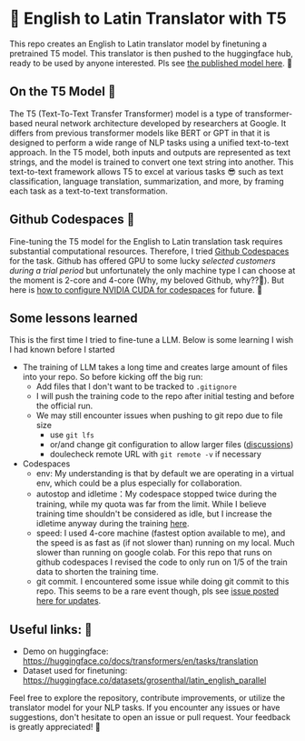 # 🌈 English to Latin Translator with T5

This repo creates an English to Latin translator model by finetuning a pretrained T5 model. This translator is then pushed to the huggingface hub, ready to be used by anyone interested. Pls see [the published model here](https://huggingface.co/MenaWANG/translator-en-la). 🥳 

## On the T5 Model 🤖

The T5 (Text-To-Text Transfer Transformer) model is a type of transformer-based neural network architecture developed by researchers at Google. It differs from previous transformer models like BERT or GPT in that it is designed to perform a wide range of NLP tasks using a unified text-to-text approach. In the T5 model, both inputs and outputs are represented as text strings, and the model is trained to convert one text string into another. This text-to-text framework allows T5 to excel at various tasks 😎 such as text classification, language translation,  summarization, and more, by framing each task as a text-to-text transformation.

## Github Codespaces 🌌

Fine-tuning the T5 model for the English to Latin translation task requires substantial computational resources. Therefore, I tried [Github Codespaces](https://docs.github.com/en/codespaces/overview) for the task. Github has offered GPU to some lucky *selected customers during a trial period* but unfortunately the only machine type I can choose at the moment is 2-core and 4-core (Why, my beloved Github, why??🥺). But here is [how to configure NVIDIA CUDA for codespaces](https://docs.github.com/en/codespaces/overview) for future. 🤞 

## Some lessons learned

This is the first time I tried to fine-tune a LLM. Below is some learning I wish I had known before I started

* The training of LLM takes a long time and creates large amount of files into your repo. So before kicking off the big run:
    * Add files that I don't want to be tracked to `.gitignore`
    * I will push the training code to the repo after initial testing and before the official run.
    * We may still encounter issues when pushing to git repo due to file size
        * use `git lfs`
        * or/and change git configuration to allow larger files ([discussions](https://stackoverflow.com/questions/2702731/git-fails-when-pushing-commit-to-github))
        * doulecheck remote URL with `git remote -v` if necessary
* Codespaces
    * env: My understanding is that by default we are operating in a virtual env, which could be a plus especially for collaboration.
    * autostop and idletime：My codespace stopped twice during the training, while my quota was far from the limit. While I believe training time shouldn't be considered as idle, but I increase the idletime anyway during the training [here](https://github.com/settings/codespaces).
    * speed: I used 4-core machine (fastest option available to me), and the speed is as fast as (if not slower than) running on my local. Much slower than running on google colab. For this repo that runs on github codespaces I revised the code to only run on 1/5 of the train data to shorten the training time.
    * git commit. I encountered some issue while doing git commit to this repo. This seems to be a rare event though, pls see [issue posted here for updates](https://github.com/orgs/community/discussions/114849).

## Useful links: 🔗

* Demo on huggingface: https://huggingface.co/docs/transformers/en/tasks/translation
* Dataset used for finetuning: https://huggingface.co/datasets/grosenthal/latin_english_parallel

Feel free to explore the repository, contribute improvements, or utilize the translator model for your NLP tasks. If you encounter any issues or have suggestions, don't hesitate to open an issue or pull request. Your feedback is greatly appreciated! 🥰